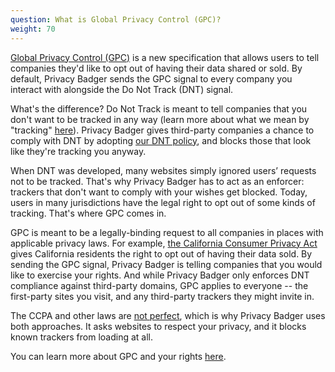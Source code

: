 ```yaml
---
question: What is Global Privacy Control (GPC)?
weight: 70
---
```


[Global Privacy Control (GPC)](https://globalprivacycontrol.org/) is a new specification that allows users to tell companies they'd like to opt out of having their data shared or sold. By default, Privacy Badger sends the GPC signal to every company you interact with alongside the Do Not Track (DNT) signal.

What's the difference? Do Not Track is meant to tell companies that you don't want to be tracked in any way (learn more about what we mean by "tracking" [here](https://www.eff.org/pages/understanding-effs-do-not-track-policy-universal-opt-out-tracking)). Privacy Badger gives third-party companies a chance to comply with DNT by adopting [our DNT policy](https://www.eff.org/dnt-policy/), and blocks those that look like they're tracking you anyway.

When DNT was developed, many websites simply ignored users’ requests not to be tracked. That's why Privacy Badger has to act as an enforcer: trackers that don't want to comply with your wishes get blocked. Today, users in many jurisdictions have the legal right to opt out of some kinds of tracking. That's where GPC comes in.

GPC is meant to be a legally-binding request to all companies in places with applicable privacy laws. For example, [the California Consumer Privacy Act](https://theccpa.org) gives California residents the right to opt out of having their data sold. By sending the GPC signal, Privacy Badger is telling companies that you would like to exercise your rights. And while Privacy Badger only enforces DNT compliance against third-party domains, GPC applies to everyone -- the first-party sites you visit, and any third-party trackers they might invite in.

The CCPA and other laws are [not perfect](https://advocacy.consumerreports.org/press_release/consumer-reports-study-finds-significant-obstacles-to-exercising-california-privacy-rights/), which is why Privacy Badger uses both approaches. It asks websites to respect your privacy, and it blocks known trackers from loading at all.

You can learn more about GPC and your rights [here](https://globalprivacycontrol.org/).
